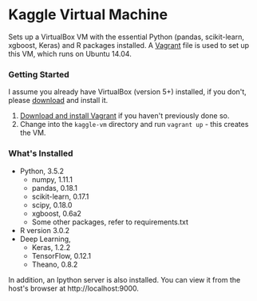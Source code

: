 Kaggle Virtual Machine
================================
Sets up a VirtualBox VM with the essential Python (pandas, scikit-learn, xgboost, Keras) and R packages installed.
A [Vagrant](https://www.vagrantup.com/) file is used to set up this VM, which runs on Ubuntu 14.04.

### Getting Started
I assume you already have VirtualBox (version 5+) installed, if you don't, please [download](https://www.virtualbox.org/wiki/Downloads) and install it.

1. [Download and install Vagrant](http://www.vagrantup.com/downloads.html) if you haven't previously done so.
2. Change into the `kaggle-vm` directory and run `vagrant up` - this creates the VM.

### What's Installed

- Python, 3.5.2
  - numpy, 1.11.1
  - pandas, 0.18.1
  - scikit-learn, 0.17.1
  - scipy, 0.18.0
  - xgboost, 0.6a2
  - Some other packages, refer to requirements.txt
- R version 3.0.2
- Deep Learning,
  - Keras, 1.2.2
  - TensorFlow, 0.12.1
  - Theano, 0.8.2

In addition, an Ipython server is also installed. You can view it from the host's browser at http://localhost:9000.
